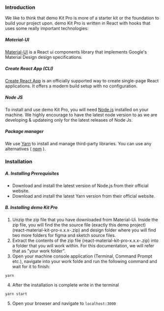 ### Introduction

We like to think that demo Kit Pro is more of a starter kit or the foundation to build your project upon. demo Kit Pro is written in React with hooks that uses some really important technologies:

##### Material-UI

<a href="https://google..com/" target="_blank">Material-UI</a> is a React ui components library that implements Google's Material Design design specifications.

##### Create React App (CLI)

<a href="https://facebook.github.io/create-react-app/docs/getting-started" target="_blank">Create React App</a> is an officially supported way to create single-page React applications. It offers a modern build setup with no configuration.

##### Node JS

To install and use demo Kit Pro, you will need <a  href="https://nodejs.org/en/" target="_blank">Node.js</a> installed on your machine. We highly encourage to have the latest node version to as we are developing & updateing only for the latest releases of Node Js.

##### Package manager

We use <a href="https://yarnpkg.com/en/" target="_blank">Yarn</a> to install and manage third-party libraries. You can use any alternatives ( <a href="https://www.npmjs.com/"  target="_blank">npm</a> ).

### Installation

##### A. Installing Prerequisites

- Download and install the latest version of Node.js from their official website.
- Download and install the latest Yarn version from their official website.

##### B. Installing demo Kit Pro

1. Unzip the zip file that you have downloaded from Material-Ui. Inside the zip file, you will find the the source file (exactly this demo project) (react-material-kit-pro-x.x.x-.zip) and design folder where you will find two more folders for figma and sketch source files.
2. Extract the contents of the zip file (react-material-kit-pro-x.x.x-.zip) into a folder that you will work within. For this documentation, we will refer that as "your work folder".
3. Open your machine console application (Terminal, Command Prompt etc.), navigate into your work folde and run the following command and wait for it to finish:

```bash
yarn
```

4. After the installation is complete write in the terminal

```bash
yarn start
```

5. Open your browser and navigate to `localhost:3000`
